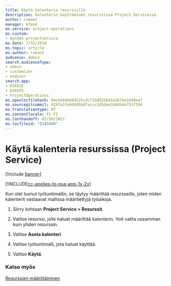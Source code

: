 ```yaml
---
title: Käytä kalenteria resurssille
description: Kalenterin käyttäminen resurssissa Project Servicessä
author: rumant
manager: kfend
ms.service: project-operations
ms.custom:
- dyn365-projectservice
ms.date: 7/31/2018
ms.topic: article
ms.author: rumant
audience: Admin
search.audienceType:
- admin
- customizer
- enduser
search.app:
- D365CE
- D365PS
- ProjectOperations
ms.openlocfilehash: 94c646db684525cdc71bd935643a3b7ee2d40ea7
ms.sourcegitcommit: 418fa1fe9d605b8faccc2d5dee1b04b4e753f194
ms.translationtype: HT
ms.contentlocale: fi-FI
ms.lasthandoff: 02/10/2021
ms.locfileid: "5145489"
---
```

# <a name="apply-a-calendar-to-a-resource-project-service"></a>Käytä kalenteria resurssissa (Project Service)

[!include [banner](../includes/psa-now-project-operations.md)]

[!INCLUDE[cc-applies-to-psa-app-1x-2x](../includes/cc-applies-to-psa-app-1x-2x.md)]

Kun olet luonut työtuntimallin, se täytyy määrittää resursseille, joten niiden kalenterit vastaavat mallissa määritettyjä työaikoja.  
  
1.  Siirry kohtaan **Project Service > Resurssit**.  
  
2.  Valitse resurssi, jolle haluat määrittää kalenterin. Voit valita useamman kuin yhden resurssin.  
  
3.  Valitse **Aseta kalenteri**  
  
4.  Valitse työtuntimalli, jota haluat käyttää.  
  
5.  Valitse **Käytä**.  
  
### <a name="see-also"></a>Katso myös  
 [Resurssien määrittäminen](../psa/set-up-resources.md)
